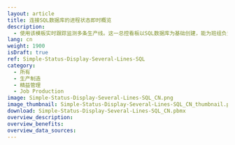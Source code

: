 ```yaml
---
layout: article
title: 连接SQL数据库的进程状态即时概览
description: 
  - 使用该模板实时跟踪监测多条生产线。这一总控看板以SQL数据库为基础创建，能为班组负责人提供所有生产线的概览。在此，您可以快速地了解到每个生产线所处的阶段。
lang: cn
weight: 1900
isDraft: true
ref: Simple-Status-Display-Several-Lines-SQL
category:
  - 所有
  - 生产制造
  - 精益管理
  - Job Production
image: Simple-Status-Display-Several-Lines-SQL_CN.png
image_thumbnail: Simple-Status-Display-Several-Lines-SQL_CN_thumbnail.png
download: Simple-Status-Display-Several-Lines-SQL_CN.pbmx
overview_description:
overview_benefits:
overview_data_sources:
---
```

